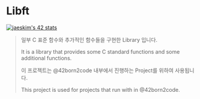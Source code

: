 # Libft

[![jaeskim's 42 stats](https://badge42.herokuapp.com/api/stats/jaeskim)](https://github.com/JaeSeoKim/badge42)

> 일부 C 표준 함수와 추가적인 함수들을  구현한 Library 입니다.
>
> It is a library that provides some C standard functions and some additional functions.
>
> 이 프로젝트는 @42born2code 내부에서 진행하는 Project를 위하여 사용됩니다. 
>
> This project is used for projects that run with in @42born2code.

